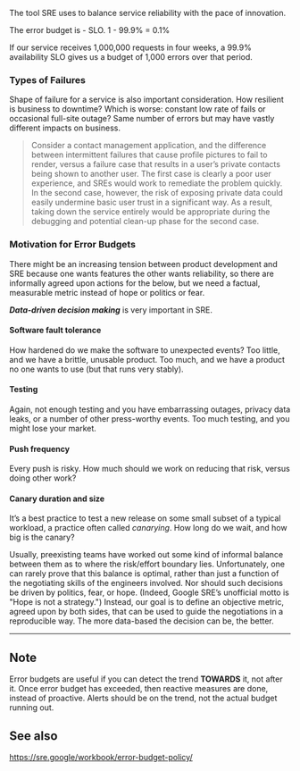 The tool SRE uses to balance service reliability with the pace of innovation. 

The error budget is  - SLO. 1 - 99.9% = 0.1%

If our service receives 1,000,000 requests in four weeks, a 99.9% availability SLO gives us a budget of 1,000 errors over that period.

### Types of Failures

Shape of failure for a service is also important consideration. How resilient is business to downtime? Which is worse: constant low rate of fails or occasional full-site outage? Same number of errors but may have vastly different impacts on business.

> Consider a contact management application, and the difference between intermittent failures that cause profile pictures to fail to render, versus a failure case that results in a user’s private contacts being shown to another user. The first case is clearly a poor user experience, and SREs would work to remediate the problem quickly. In the second case, however, the risk of exposing private data could easily undermine basic user trust in a significant way. As a result, taking down the service entirely would be appropriate during the debugging and potential clean-up phase for the second case.

### Motivation for Error Budgets

There might be an increasing tension between product development and SRE because one wants features the other wants reliability, so there are informally agreed upon actions for the below, but we need a factual, measurable metric instead of hope or politics or fear. 

***Data-driven decision making*** is very important in SRE.

#### Software fault tolerance

How hardened do we make the software to unexpected events? Too little, and we have a brittle, unusable product. Too much, and we have a product no one wants to use (but that runs very stably).

#### Testing

Again, not enough testing and you have embarrassing outages, privacy data leaks, or a number of other press-worthy events. Too much testing, and you might lose your market.

#### Push frequency

Every push is risky. How much should we work on reducing that risk, versus doing other work?

#### Canary duration and size

It’s a best practice to test a new release on some small subset of a typical workload, a practice often called _canarying_. How long do we wait, and how big is the canary?

Usually, preexisting teams have worked out some kind of informal balance between them as to where the risk/effort boundary lies. Unfortunately, one can rarely prove that this balance is optimal, rather than just a function of the negotiating skills of the engineers involved. Nor should such decisions be driven by politics, fear, or hope. (Indeed, Google SRE’s unofficial motto is "Hope is not a strategy.") Instead, our goal is to define an objective metric, agreed upon by both sides, that can be used to guide the negotiations in a reproducible way. The more data-based the decision can be, the better.

---
## Note

Error budgets are useful if you can detect the trend **TOWARDS** it, not after it. Once error budget has exceeded, then reactive measures are done, instead of proactive. Alerts should be on the trend, not the actual budget running out.


## See also

https://sre.google/workbook/error-budget-policy/